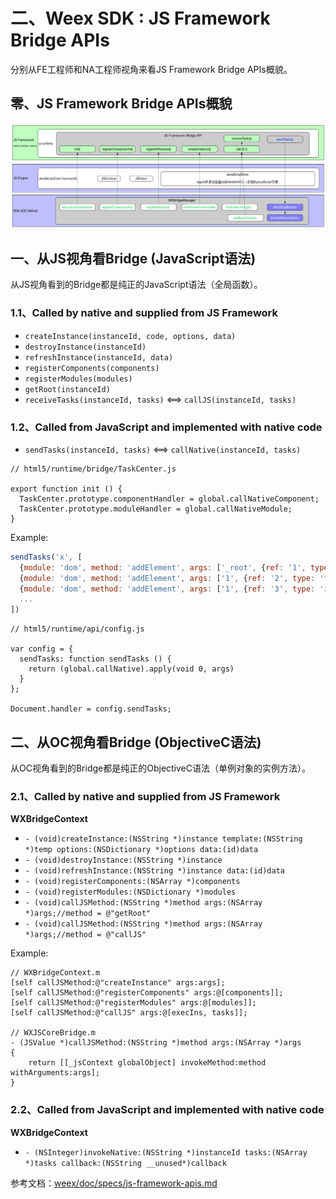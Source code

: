 # 二、Weex SDK : JS Framework Bridge APIs

分别从FE工程师和NA工程师视角来看JS Framework Bridge APIs概貌。

## 零、JS Framework Bridge APIs概貌

![](weex_js_framework_bridge_api.png)

## 一、从JS视角看Bridge (JavaScript语法)

从JS视角看到的Bridge都是纯正的JavaScript语法（全局函数）。

### 1.1、Called by native and supplied from JS Framework

- `createInstance(instanceId, code, options, data)`
- `destroyInstance(instanceId)`
- `refreshInstance(instanceId, data)`
- `registerComponents(components)`
- `registerModules(modules)`
- `getRoot(instanceId)`
- `receiveTasks(instanceId, tasks)` <==> `callJS(instanceId, tasks)`

### 1.2、Called from JavaScript and implemented with native code

- `sendTasks(instanceId, tasks)` <==> `callNative(instanceId, tasks)`

```
// html5/runtime/bridge/TaskCenter.js

export function init () {
  TaskCenter.prototype.componentHandler = global.callNativeComponent;
  TaskCenter.prototype.moduleHandler = global.callNativeModule;
}
```

Example:

```javascript
sendTasks('x', [
  {module: 'dom', method: 'addElement', args: ['_root', {ref: '1', type: 'container'}, -1]},
  {module: 'dom', method: 'addElement', args: ['1', {ref: '2', type: 'text', ...}, -1]},
  {module: 'dom', method: 'addElement', args: ['1', {ref: '3', type: 'image', ...}, -1]},
  ...
])
```

```
// html5/runtime/api/config.js

var config = {
  sendTasks: function sendTasks () {
    return (global.callNative).apply(void 0, args)
  }
};

Document.handler = config.sendTasks;
```

## 二、从OC视角看Bridge (ObjectiveC语法)

从OC视角看到的Bridge都是纯正的ObjectiveC语法（单例对象的实例方法）。

### 2.1、Called by native and supplied from JS Framework

**WXBridgeContext**

- `- (void)createInstance:(NSString *)instance template:(NSString *)temp options:(NSDictionary *)options data:(id)data`
- `- (void)destroyInstance:(NSString *)instance`
- `- (void)refreshInstance:(NSString *)instance data:(id)data`
- `- (void)registerComponents:(NSArray *)components`
- `- (void)registerModules:(NSDictionary *)modules`
- `- (void)callJSMethod:(NSString *)method args:(NSArray *)args;//method = @"getRoot"`
- `- (void)callJSMethod:(NSString *)method args:(NSArray *)args;//method = @"callJS"`

Example:

```
// WXBridgeContext.m
[self callJSMethod:@"createInstance" args:args];
[self callJSMethod:@"registerComponents" args:@[components]];
[self callJSMethod:@"registerModules" args:@[modules]];
[self callJSMethod:@"callJS" args:@[execIns, tasks]];

// WXJSCoreBridge.m
- (JSValue *)callJSMethod:(NSString *)method args:(NSArray *)args
{
    return [[_jsContext globalObject] invokeMethod:method withArguments:args];
}
```

### 2.2、Called from JavaScript and implemented with native code

**WXBridgeContext**

- `- (NSInteger)invokeNative:(NSString *)instanceId tasks:(NSArray *)tasks callback:(NSString __unused*)callback`

参考文档：[weex/doc/specs/js-framework-apis.md](https://github.com/alibaba/weex/blob/aaa3c7c2cc4189e6ecbf89905cb7f859a7fd433a/doc/specs/js-framework-apis.md)
